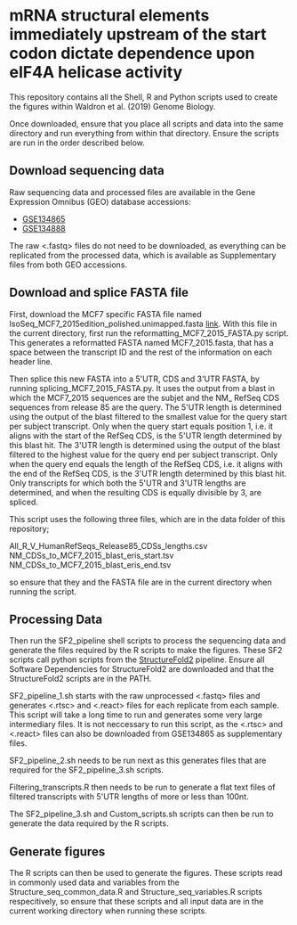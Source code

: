 # mRNA structural elements immediately upstream of the start codon dictate dependence upon eIF4A helicase activity

This repository contains all the Shell, R and Python scripts used to create the figures within Waldron et al. (2019) Genome Biology.

Once downloaded, ensure that you place all scripts and data into the same directory and run everything from within that directory. Ensure the scripts are run in the order described below.

## Download sequencing data
Raw sequencing data and processed files are available in the Gene Expression Omnibus (GEO) database accessions:
* [GSE134865](https://www.ncbi.nlm.nih.gov/geo/query/acc.cgi?acc=GSE134865)
* [GSE134888](https://www.ncbi.nlm.nih.gov/geo/query/acc.cgi?acc=GSE134888)

The raw <.fastq> files do not need to be downloaded, as everything can be replicated from the processed data, which is available as Supplementary files from both GEO accessions.

## Download and splice FASTA file
First, download the MCF7 specific FASTA file named IsoSeq_MCF7_2015edition_polished.unimapped.fasta 
[link](http://datasets.pacb.com.s3.amazonaws.com/2015/IsoSeqHumanMCF7Transcriptome/list.html). 
With this file in the current directory, first run the reformatting_MCF7_2015_FASTA.py script. 
This generates a reformatted FASTA named MCF7_2015.fasta, that has a space between the transcript ID 
and the rest of the information on each header line.

Then splice this new FASTA into a 5'UTR, CDS and 3'UTR FASTA, by running splicing_MCF7_2015_FASTA.py. 
It uses the output from a blast in which the MCF7_2015 sequences are the subjet and the NM_ RefSeq CDS 
sequences from release 85 are the query. The 5'UTR length is determined using the output of the blast 
filtered to the smallest value for the query start per subject transcript. Only when the query start equals 
position 1, i.e. it aligns with the start of the RefSeq CDS, is the 5'UTR length determined by this blast hit. 
The 3'UTR length is determined using the output of the blast filtered to the highest value for the query end per 
subject transcript. Only when the query end equals the length of the RefSeq CDS, i.e. it aligns with the end of the 
RefSeq CDS, is the 3'UTR length determined by this blast hit. Only transcripts for which both the 5'UTR and 
3'UTR lengths are determined, and when the resulting CDS is equally divisible by 3, are spliced.

This script uses the following three files, which are in the data folder of this repository;

All_R_V_HumanRefSeqs_Release85_CDSs_lengths.csv
NM_CDSs_to_MCF7_2015_blast_eris_start.tsv
NM_CDSs_to_MCF7_2015_blast_eris_end.tsv

so ensure that they and the FASTA file are in the current directory when running the script.

## Processing Data
Then run the SF2_pipeline shell scripts to process the sequencing data and generate the files required by the R scripts to make the figures.
These SF2 scripts call python scripts from the [StructureFold2](https://github.com/Bushell-lab/StructureFold2) pipeline.
Ensure all Software Dependencies for StructureFold2 are downloaded and that the StructureFold2 scripts are in the PATH.

SF2_pipeline_1.sh starts with the raw unprocessed <.fastq> files and generates <.rtsc> and <.react> files for each replicate from each sample. 
This script will take a long time to run and generates some very large intermediary files. It is not neccessary to run this script, as the <.rtsc> 
and <.react> files can also be downloaded from GSE134865 as supplementary files.

SF2_pipeline_2.sh needs to be run next as this generates files that are required for the SF2_pipeline_3.sh scripts.

Filtering_transcripts.R then needs to be run to generate a flat text files of filtered transcripts with 5'UTR lengths of more or less than 100nt.

The SF2_pipeline_3.sh and Custom_scripts.sh scripts can then be run to generate the data required by the R scripts.

## Generate figures
The R scripts can then be used to generate the figures. These scripts read in commonly used data and variables from the 
Structure_seq_common_data.R and Structure_seq_variables.R scripts respecitively, so ensure that these scripts and all input data 
are in the current working directory when running these scripts.
